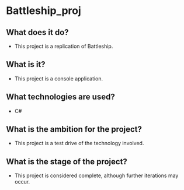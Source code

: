 # Battleship_proj
## What does it do?
- This project is a replication of Battleship.
## What is it?
- This project is a console application.
## What technologies are used?
- C#
## What is the ambition for the project?
- This project is a test drive of the technology involved.
## What is the stage of the project?
- This project is considered complete, although further iterations may occur.
